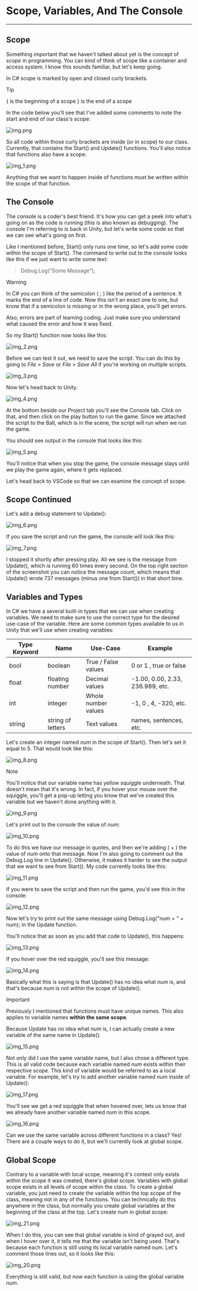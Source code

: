 # Scope, Variables, And The Console
***

## Scope

Something important that we haven't talked about yet is the concept of _scope_ in programming. You can kind of think
of scope like a container and access system. I know this sounds familiar, but let's keep going.

In C# scope is marked by open and closed curly brackets.

>[!TIP]
> { is the beginning of a scope
> } is the end of a scope

In the code below you'll see that I've added some comments to note the start and end of our class's scope:

![img.png](img.png)

So all code within those curly brackets are inside (or in scope) to our class. Currently, that contains the Start() and
Update() functions. You'll also notice that functions also have a scope:

![img_1.png](img_1.png)

Anything that we want to happen inside of functions must be written within the scope of that function.

## The Console

The console is a coder's best friend. It's how you can get a peek into what's going on as the code is running (this is also known as debugging).
The console I'm referring to is back in Unity, but let's write some code so that we can see what's going on first.

Like I mentioned before, Start() only runs one time, so let's add some code within the scope of Start().
The command to write out to the console looks like this if we just want to write some text:

>Debug.Log("Some Message");

>[!WARNING]
> In C# you can think of the semicolon ( ; ) like the period of a sentence. It marks the end of a line of code. Now this 
> isn't an exact one to one, but know that if a semicolon is missing or in the wrong place, you'll get errors.
> 
> Also, errors are part of learning coding. Just make sure you understand what caused the error and how it was fixed.

So my Start() function now looks like this:

![img_2.png](img_2.png)

Before we can test it out, we need to save the script. You can do this by going to _File > Save_ or _File > Save All_ if you're
working on multiple scripts.

![img_3.png](img_3.png)

Now let's head back to Unity.

![img_4.png](img_4.png)

At the bottom beside our Project tab you'll see the Console tab. Click on that, and then click on the play button to run the game.
Since we attached the script to the Ball, which is in the scene, the script will run when we run the game.

You should see output in the console that looks like this:

![img_5.png](img_5.png)

You'll notice that when you stop the game, the console message stays until we play the game again, where it gets replaced.

Let's head back to VSCode so that we can examine the concept of scope.

## Scope Continued

Let's add a debug statement to Update():

![img_6.png](img_6.png)

If you save the script and run the game, the console will look like this:

![img_7.png](img_7.png)

I stopped it shortly after pressing play. All we see is the message from Update(), which is running 60 times every second.
On the top right section of the screenshot you can notice the message count, which means that Update() wrote 737 messages (minus one from Start()) in that short time.

## Variables and Types

In C# we have a several built-in types that we can use when creating variables. We need to make sure to use the correct type for the desired use-case of the variable.
Here are some common types available to us in Unity that we'll use when creating variables:


| Type Keyword | Name              | Use-Case                                       | Example                          |
|--------------|-------------------|------------------------------------------------|----------------------------------|
| bool         | boolean           | True / False values                   | 0 or 1 , true or false           |
| float        | floating number   | Decimal values                                 | -1.00, 0.00, 2.33, 236.989, etc. |
| int          | integer           | Whole number values        | -1, 0 , 4, -320, etc.            |
| string       | string of letters | Text values               | names, sentences, etc.           |

Let's create an integer named _num_ in the scope of Start(). Then let's set it equal to 5. That would look like this:

![img_8.png](img_8.png)

>[!NOTE]
> You'll notice that our variable name has yellow squiggle underneath. That doesn't mean that it's wrong. In fact,
> if you hover your mouse over the squiggle, you'll get a pop-up letting you know that we've created this variable
> but we haven't done anything with it.
> 
> ![img_9.png](img_9.png)
> 

Let's print out to the console the value of _num_:

![img_10.png](img_10.png)

To do this we have our message in quotes, and then we're adding ( + ) the value of _num_ onto that message. 
Now I'm also going to comment out the Debug.Log line in Update(). Otherwise, it makes it harder to see the output that 
we want to see from Start(). My code currently looks like this:

![img_11.png](img_11.png)

If you were to save the script and then run the game, you'd see this in the console:

![img_12.png](img_12.png)

Now let's try to print out the same message using Debug.Log("num = " + num); in the Update function.

You'll notice that as soon as you add that code to Update(), this happens:

![img_13.png](img_13.png)

If you hover over the red squiggle, you'll see this message:

![img_14.png](img_14.png)

Basically what this is saying is that Update() has no idea what _num_ is, and that's because _num_ is not within the scope of Update().

>[!IMPORTANT]
> Previously I mentioned that functions must have unique names. This also applies to variable names **within the same scope**.

Because Update has no idea what _num_ is, I can actually create a new variable of the same name in Update().

![img_15.png](img_15.png)

Not only did I use the same variable name, but I also chose a different type. This is all valid code because each variable named _num_ exists within their respective scope.
This kind of variable would be referred to as a local variable.
For example, let's try to add another variable named _num_ inside of Update():

![img_17.png](img_17.png)

You'll see we get a red squiggle that when hovered over, lets us know that we already have another variable named _num_ in this scope.

![img_16.png](img_16.png)

Can we use the same variable across different functions in a class? Yes! There are a couple ways to do it, but we'll currently look at global scope.

## Global Scope
Contrary to a variable with local scope, meaning it's context only exists within the scope it was created, there's global scope. Variables with global scope exists in all 
levels of scope within the class. To create a global variable, you just need to create the variable within the top scope of the class, meaning not in any of the functions.
You can technically do this anywhere in the class, but normally you create global variables at the beginning of the class at the top. Let's create num in global scope:

![img_21.png](img_21.png)

When I do this, you can see that global variable is kind of grayed out, and when I hover over it, it tells me that the variable isn't being used. 
That's because each function is still using its local variable named num. Let's comment those lines out, so it looks like this:

![img_20.png](img_20.png)

Everything is still valid, but now each function is using the global variable _num_.
